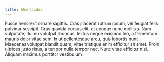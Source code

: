 ```yaml
---
title: Shortcodes
---
```


Fusce hendrerit ornare sagittis. Cras placerat rutrum ipsum, vel feugiat felis pulvinar suscipit. Cras gravida cursus elit, et congue nunc mollis a. Nam vulputate, dui eu volutpat rhoncus, lectus neque euismod leo, a fermentum mauris dolor vitae sem. In ut pellentesque arcu, quis lobortis nunc. Maecenas volutpat blandit quam, vitae tristique enim efficitur sit amet. Proin ultrices justo risus, a tempor nulla tempor nec. Nunc vitae efficitur nisi. Aliquam maximus porttitor vestibulum.
